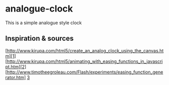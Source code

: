 # analogue-clock
This is a simple analogue style clock

## Inspiration & sources
[http://www.kirupa.com/html5/create_an_analog_clock_using_the_canvas.htm][1]
[http://www.kirupa.com/html5/animating_with_easing_functions_in_javascript.htm][2]
[http://www.timotheegroleau.com/Flash/experiments/easing_function_generator.htm] [3]

[1]: http://www.kirupa.com/html5/create_an_analog_clock_using_the_canvas.htm
[2]: http://www.kirupa.com/html5/animating_with_easing_functions_in_javascript.htm
[3]: http://www.timotheegroleau.com/Flash/experiments/easing_function_generator.htm
